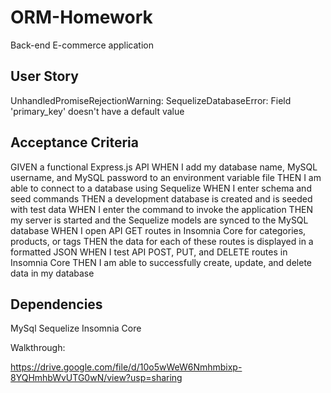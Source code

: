 # ORM-Homework

Back-end E-commerce application

## User Story

UnhandledPromiseRejectionWarning: SequelizeDatabaseError: Field 'primary_key' doesn't have a default value

## Acceptance Criteria

GIVEN a functional Express.js API
WHEN I add my database name, MySQL username, and MySQL password to an environment variable file
THEN I am able to connect to a database using Sequelize
WHEN I enter schema and seed commands
THEN a development database is created and is seeded with test data
WHEN I enter the command to invoke the application
THEN my server is started and the Sequelize models are synced to the MySQL database
WHEN I open API GET routes in Insomnia Core for categories, products, or tags
THEN the data for each of these routes is displayed in a formatted JSON
WHEN I test API POST, PUT, and DELETE routes in Insomnia Core
THEN I am able to successfully create, update, and delete data in my database

## Dependencies

MySql
Sequelize
Insomnia Core

Walkthrough:

<https://drive.google.com/file/d/10o5wWeW6Nmhmbixp-8YQHmhbWvUTG0wN/view?usp=sharing>